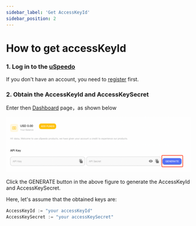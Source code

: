 ```yaml
---
sidebar_label: 'Get AccessKeyId'
sidebar_position: 2
---
```


# How to get accessKeyId

### 1. Log in to the [uSpeedo](https://console.uspeedo.com)

If you don't have an account, you need to [register](https://console.uspeedo.com/signin) first.

### 2. Obtain the AccessKeyId and AccessKeySecret

Enter then [Dashboard](https://console.uspeedo.com) page，as shown below

![Key](/img/sdk/key.png)

Click the GENERATE button in the above figure to generate the AccessKeyId and AccessKeySecret.

Here, let's assume that the obtained keys are:

```js
AccessKeyId := "your accessKeyId"
AccessKeySecret := "your accessKeySecret"
```